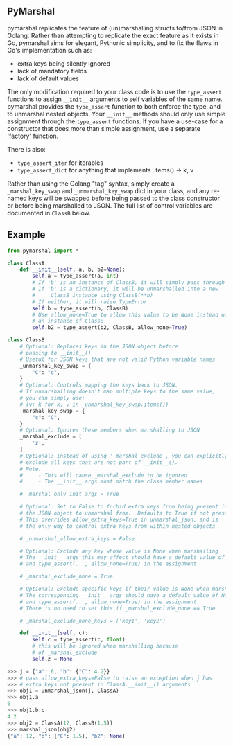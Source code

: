 ## PyMarshal

pymarshal replicates the feature of (un)marshalling structs to/from
JSON in Golang.  Rather than attempting to replicate the exact
feature as it exists in Go, pymarshal aims for elegant,
Pythonic simplicity, and to fix the flaws in Go's implementation
such as:
  - extra keys being silently ignored
  - lack of mandatory fields
  - lack of default values

The only modification required to your class code is to use the `type_assert`
functions to assign `__init__` arguments to self variables of the same
name.  pymarshal provides the `type_assert` function to both enforce the type,
and to unmarshal nested objects.  Your `__init__` methods should only use
simple assignment through the `type_assert` functions.  If you have a
use-case for a constructor that does more than simple assignment, use a
separate 'factory' function.

There is also:
  - `type_assert_iter` for iterables
  - `type_assert_dict` for anything that implements .items() -> k, v

Rather than using the Golang "tag" syntax, simply create a
`_marshal_key_swap` and `_unmarshal_key_swap` dict in your class,
and any re-named keys will be swapped before being passed to the
class constructor or before being marshalled to JSON.  The full list
of control variables are documented in `ClassB` below.

## Example

```python
from pymarshal import *

class ClassA:
    def __init__(self, a, b, b2=None):
        self.a = type_assert(a, int)
        # If 'b' is an instance of ClassB, it will simply pass through
        # If 'b' is a dictionary, it will be unmarshalled into a new
        #     ClassB instance using ClassB(**b)
        # If neither, it will raise TypeError
        self.b = type_assert(b, ClassB)
        # Use allow_none=True to allow this value to be None instead of
        # an instance of ClassB
        self.b2 = type_assert(b2, ClassB, allow_none=True)

class ClassB:
    # Optional: Replaces keys in the JSON object before
    # passing to __init__()
    # Useful for JSON keys that are not valid Python variable names
    _unmarshal_key_swap = {
        "C": "c",
    }
    # Optional: Controls mapping the keys back to JSON.
    # If unmarshalling doesn't map multiple keys to the same value,
    # you can simply use:
    # {v: k for k, v in _unmarshal_key_swap.items()}
    _marshal_key_swap = {
        "c": "C",
    }
    # Optional: Ignores these members when marshalling to JSON
    _marshal_exclude = [
        'z',
    ]
    # Optional: Instead of using '_marshal_exclude', you can explicitly
    # exclude all keys that are not part of __init__().
    # Note:
    #     - This will cause _marshal_exclude to be ignored
    #     - The __init__ args must match the class member names

    # _marshal_only_init_args = True

    # Optional: Set to False to forbid extra keys from being present in
    # the JSON object to unmarshal from.  Defaults to True if not present.
    # This overrides allow_extra_keys=True in unmarshal_json, and is
    # the only way to control extra keys from within nested objects

    # _unmarshal_allow_extra_keys = False

    # Optional: Exclude any key whose value is None when marshalling
    # The __init__ args this may affect should have a default value of None
    # and type_assert(..., allow_none=True) in the assignment

    # _marshal_exclude_none = True

    # Optional: Exclude specific keys if their value is None when marshalling
    # The corresponding __init__ args should have a default value of None
    # and type_assert(..., allow_none=True) in the assignment
    # There is no need to set this if _marshal_exclude_none == True

    # _marshal_exclude_none_keys = ['key1', 'key2']

    def __init__(self, c):
        self.c = type_assert(c, float)
        # this will be ignored when marshalling because
        # of _marshal_exclude
        self.z = None

>>> j = {"a": 6, "b": {"C": 4.2}}
>>> # pass allow_extra_keys=False to raise an exception when j has
>>> # extra keys not present in ClassA.__init__() arguments
>>> obj1 = unmarshal_json(j, ClassA)
>>> obj1.a
6
>>> obj1.b.c
4.2
>>> obj2 = ClassA(12, ClassB(1.5))
>>> marshal_json(obj2)
{"a": 12, "b": {"C": 1.5}, "b2": None}
```
